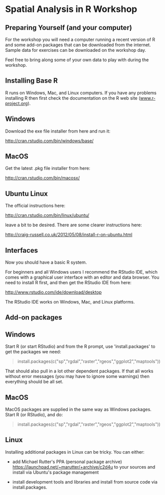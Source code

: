 Spatial Analysis in R Workshop
===============================

Preparing Yourself (and your computer)
-----------------------------------------

For the workshop you will need a computer running a recent version of
R and some add-on packages that can be downloaded from the
internet. Sample data for exercises can be downloaded on the workshop
day.

Feel free to bring along some of your own data to play with during
the workshop. 


Installing Base R
-------------------

R runs on Windows, Mac, and Linux computers. If you have any problems
installing R then first check the documentation on the R web site
(www.r-project.org).

Windows
---------

Download the exe file installer from here and run it:

http://cran.rstudio.com/bin/windows/base/

MacOS
-------

Get the latest .pkg file installer from here:

http://cran.rstudio.com/bin/macosx/

Ubuntu Linux
--------------

The official instructions here:

http://cran.rstudio.com/bin/linux/ubuntu/

leave a bit to be desired. There are some clearer instructions here:

http://craig-russell.co.uk/2012/05/08/install-r-on-ubuntu.html


Interfaces
------------

Now you should have a basic R system.

For beginners and all Windows users I recommend the RStudio IDE, which
comes with a graphical user interface with an editor and data
browser. You need to install R first, and then get the RStudio IDE
from here:

http://www.rstudio.com/ide/download/desktop

The RStudio IDE works on Windows, Mac, and Linux platforms.


Add-on packages
-----------------

Windows
---------

Start R (or start RStudio) and from the R prompt, use
'install.packages' to get the packages we need:

> install.packages(c("sp","rgdal","raster","rgeos","ggplot2","maptools"))

That should also pull in a lot other dependent packages. If that all
works without error messages (you may have to ignore some warnings)
then everything should be all set.


MacOS
-------

MacOS packages are supplied in the same way as Windows packages. Start
R (or RStudio), and do:

> install.packages(c("sp","rgdal","raster","rgeos","ggplot2","maptools"))



Linux
------

Installing additional packages in Linux can be tricky. You can either:

 * add Michael Rutter's PPA (personal package archive)
   https://launchpad.net/~marutter/+archive/c2d4u to your sources and
   install via Ubuntu's package management

 * install development tools and libraries and install from source
   code via install.packages.

